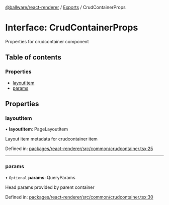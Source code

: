 [@ballware/react-renderer](../README.md) / [Exports](../modules.md) / CrudContainerProps

# Interface: CrudContainerProps

Properties for crudcontainer component

## Table of contents

### Properties

- [layoutItem](crudcontainerprops.md#layoutitem)
- [params](crudcontainerprops.md#params)

## Properties

### layoutItem

• **layoutItem**: PageLayoutItem

Layout item metadata for crudcontainer item

Defined in: [packages/react-renderer/src/common/crudcontainer.tsx:25](https://github.com/ballware/ballware-client/blob/c28ad0b/packages/react-renderer/src/common/crudcontainer.tsx#L25)

___

### params

• `Optional` **params**: QueryParams

Head params provided by parent container

Defined in: [packages/react-renderer/src/common/crudcontainer.tsx:30](https://github.com/ballware/ballware-client/blob/c28ad0b/packages/react-renderer/src/common/crudcontainer.tsx#L30)
